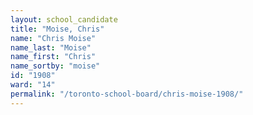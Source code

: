 ```yaml
---
layout: school_candidate
title: "Moise, Chris"
name: "Chris Moise"
name_last: "Moise"
name_first: "Chris"
name_sortby: "moise"
id: "1908"
ward: "14"
permalink: "/toronto-school-board/chris-moise-1908/"
---
```

